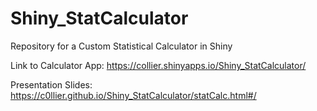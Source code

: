 # Shiny_StatCalculator
Repository for a Custom Statistical Calculator in Shiny

Link to Calculator App:
https://collier.shinyapps.io/Shiny_StatCalculator/

Presentation Slides:
https://c0llier.github.io/Shiny_StatCalculator/statCalc.html#/